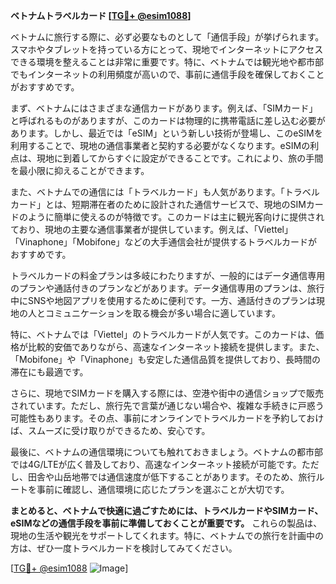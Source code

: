 **ベトナムトラベルカード [[TG💪+ @esim1088](https://t.me/s/esim1088)]**

ベトナムに旅行する際に、必ず必要なものとして「通信手段」が挙げられます。スマホやタブレットを持っている方にとって、現地でインターネットにアクセスできる環境を整えることは非常に重要です。特に、ベトナムでは観光地や都市部でもインターネットの利用頻度が高いので、事前に通信手段を確保しておくことがおすすめです。

まず、ベトナムにはさまざまな通信カードがあります。例えば、「SIMカード」と呼ばれるものがありますが、このカードは物理的に携帯電話に差し込む必要があります。しかし、最近では「eSIM」という新しい技術が登場し、このeSIMを利用することで、現地の通信事業者と契約する必要がなくなります。eSIMの利点は、現地に到着してからすぐに設定ができることです。これにより、旅の手間を最小限に抑えることができます。

また、ベトナムでの通信には「トラベルカード」も人気があります。「トラベルカード」とは、短期滞在者のために設計された通信サービスで、現地のSIMカードのように簡単に使えるのが特徴です。このカードは主に観光客向けに提供されており、現地の主要な通信事業者が提供しています。例えば、「Viettel」「Vinaphone」「Mobifone」などの大手通信会社が提供するトラベルカードがおすすめです。

トラベルカードの料金プランは多岐にわたりますが、一般的にはデータ通信専用のプランや通話付きのプランなどがあります。データ通信専用のプランは、旅行中にSNSや地図アプリを使用するために便利です。一方、通話付きのプランは現地の人とコミュニケーションを取る機会が多い場合に適しています。

特に、ベトナムでは「Viettel」のトラベルカードが人気です。このカードは、価格が比較的安価でありながら、高速なインターネット接続を提供します。また、「Mobifone」や「Vinaphone」も安定した通信品質を提供しており、長時間の滞在にも最適です。

さらに、現地でSIMカードを購入する際には、空港や街中の通信ショップで販売されています。ただし、旅行先で言葉が通じない場合や、複雑な手続きに戸惑う可能性もあります。その点、事前にオンラインでトラベルカードを予約しておけば、スムーズに受け取りができるため、安心です。

最後に、ベトナムの通信環境についても触れておきましょう。ベトナムの都市部では4G/LTEが広く普及しており、高速なインターネット接続が可能です。ただし、田舎や山岳地帯では通信速度が低下することがあります。そのため、旅行ルートを事前に確認し、通信環境に応じたプランを選ぶことが大切です。

**まとめると、ベトナムで快適に過ごすためには、トラベルカードやSIMカード、eSIMなどの通信手段を事前に準備しておくことが重要です。** これらの製品は、現地の生活や観光をサポートしてくれます。特に、ベトナムでの旅行を計画中の方は、ぜひ一度トラベルカードを検討してみてください。

[[TG💪+ @esim1088](https://t.me/s/esim1088) ![Image](https://i.postimg.cc/Y0z9fWf4/image.png)]